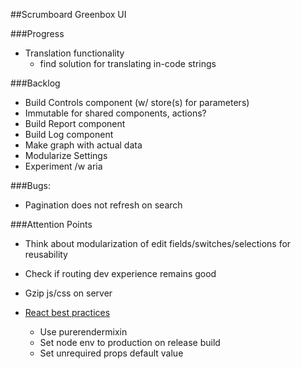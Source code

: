 ##Scrumboard Greenbox UI

###Progress
- Translation functionality
  * find solution for translating in-code strings

###Backlog
- Build Controls component (w/ store(s) for parameters)
- Immutable for shared components, actions?
- Build Report component
- Build Log component
- Make graph with actual data
- Modularize Settings
- Experiment /w aria

###Bugs:
- Pagination does not refresh on search

###Attention Points
- Think about modularization of edit fields/switches/selections for reusability
- Check if routing dev experience remains good
- Gzip js/css on server

- [React best practices](http://aeflash.com/2015-02/react-tips-and-best-practices.html)
  - Use purerendermixin
  - Set node env to production on release build
  - Set unrequired props default value